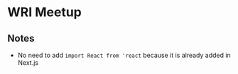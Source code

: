 # WRI Meetup

## Notes
- No need to add `import React from 'react` because it is already added in Next.js